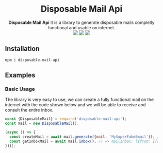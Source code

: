<div align="center">
 <h1>Disposable Mail Api</h1>
    <span><strong>Disposable Mail Api</strong> It is a library to generate disposable mails completly functional and usable on internet.</span><br />
    <img src="https://img.shields.io/badge/NodeJS-14.13.0-green"> 
    <img src="https://img.shields.io/badge/License-MIT-blue">
    <img src="https://img.shields.io/badge/Version-0.0.1-blue">
</div>

## Installation
```bash
npm i disposable-mail-api
```

## Examples
### Basic Usage
The library is very easy to use, we can create a fully functional mail on the internet with the code shown below and we will be able to receive and consult the entire inbox.
```js
const {DisposableMail} = require('disposable-mail-api');
const mail = new DisposableMail();

(async () => {
  const createMail = await mail.generate({mail: 'MySuperFakeEmail'}); // => {addres: 'mysuperfakeemail@kerenkey.com'}
  const getInboxMail = await mail.inbox(); // => mailInbox: [{from: [{address: 'SomeEmail@SomeDomain.com', name: 'John Doe'}], intro: 'Mail content!', subject: 'important mail'}]
})();
```
